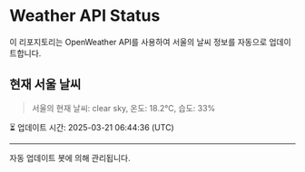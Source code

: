 
# Weather API Status

이 리포지토리는 OpenWeather API를 사용하여 서울의 날씨 정보를 자동으로 업데이트합니다.

## 현재 서울 날씨
> 서울의 현재 날씨: clear sky, 온도: 18.2°C, 습도: 33%

⏳ 업데이트 시간: 2025-03-21 06:44:36 (UTC)

---
자동 업데이트 봇에 의해 관리됩니다.
